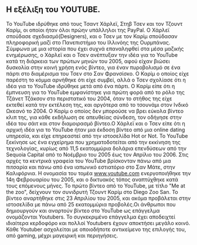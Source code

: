 ## H εξέλιξη του YOUTUBE.

Το YouTube ιδρύθηκε από τους Τσαντ Χάρλεϊ, Στηβ Τσεν και τον Τζουντ Καρίμ, οι οποίοι ήταν όλοι πρώην υπάλληλοι της PayPal. 
Ο Χάρλεϊ σπούδασε σχεδιασμό(Designers), και ο Τσεν με τον Καρίμ σπούδασαν πληροφορική μαζί στο Πανεπιστήμιο του Ιλλινόης 
της Ουρμπάνας. Σύμφωνα με μια ιστορία που έχει συχνά επαναληφθεί στα μέσα μαζικής ενημέρωσης, ο Χάρλεϊ και ο Τσεν ανέπτυξαν 
την ιδέα για το YouTube κατά τη διάρκεια των πρώτων μηνών του 2005, αφού είχαν βιώσει δυσκολία στην κοινή χρήση ενός βίντεο,
για έναν πυροβολισμό σε ένα πάρτι στο διαμέρισμα του Τσεν στο Σαν Φρανσίσκο. Ο Καρίμ ο οποίος είχε παρέστη το κόμμα αρνήθηκε 
ότι είχε συμβεί, αλλά ο Τσεν σχολίασε ότι η ιδέα για το YouTube ιδρύθηκε μετά από ένα πάρτι. O Καρίμ είπε ότι η έμπνευση για το 
YouTube εμφανίστηκε για πρώτη φορά από το ρόλο της Τζάνετ Τζάκσον στο περιστατικό του 2004, όταν το στήθος της είχε εκτεθεί κατά 
την εκτέλεση της, και αργότερα από το τσουνάμι στον Ινδικό Ωκεανό το 2004. Ο Καρίμ ο οποίος δεν μπορούσε να βρει εύκολα βίντεο κλιπ
της, για κάθε εκδήλωση σε απευθείας σύνδεση, τον οδήγησε στην ιδέα του σάιτ και στον διαμοιρασμό βίντεο.Ο Χάρλεϊ και ο Τσεν είπε
ότι η αρχική ιδέα για το YouTube ήταν μια έκδοση βίντεο από μια online dating υπηρεσία, και είχε επηρεαστεί από την ιστοσελίδα Hot 
or Not. Το YouTube ξεκίνησε ως ένα εγχείρημα που χρηματοδοτείται από την εκκίνηση της τεχνολογίας, κυρίως από 11,5 εκατομμύρια 
δολάρια επενδύσεων από την Sequoia Capital από το Νοέμβριο του 2005 έως τον Απρίλιο του 2006. Στις αρχές τα κεντρικά γραφεία του 
YouTube βρίσκονταν πάνω από μια πιτσαρία και πάνω από ένα ιαπωνικό εστιατόριο στο Σαν Μάτε, στην Καλιφόρνια. Η ονομασία του 
τομέα www.youtube.com ενεργοποιήθηκε την 14η Φεβρουαρίου του 2005, και ο δικτυακός τόπος αναπτύχθηκε κατά τους επόμενους μήνες.
Το πρώτο βίντεο από το YouTube, με τίτλο "Me at the zoo", δείχνουν τον συνιδρυτή Τζουντ Καρίμ στο Diego Zoo San. Το βίντεο 
αναρτήθηκε στις 23 Απριλίου του 2005, και ακόμα προβάλεται στην ιστοσελίδα με πάνω από 25 εκατομμύρια προβολές.Οι άνθρωποι που
δημιουργούν και αναρτούν βίντεο στο YouTube ως επάγγελμα ονομάζονται Youtubers. Το συγκεκριμένο επάγγελμα έχει αποδειχτεί ιδιαίτερα
κερδοφόρο και πολλοί Youtubers έχουν αποκτήσει μεγάλο κοινό. Κάθε Youtuber ασχολείται με οποιοδήποτε αντικείμενο της επιλογής του, 
από gaming, μέχρι μαγειρική και περιηγήσεις. 
